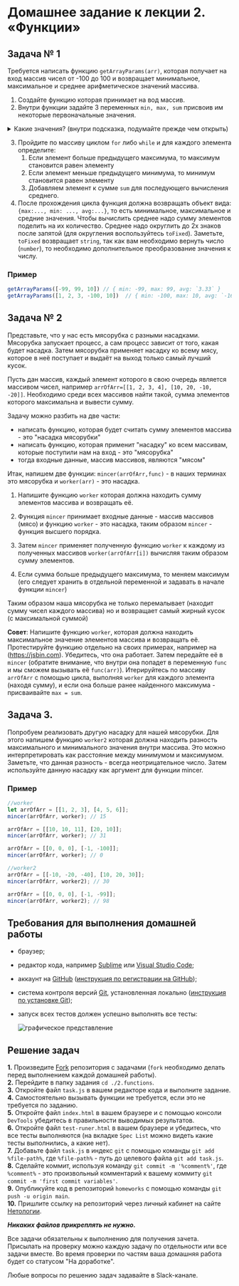 # Домашнее задание к лекции 2. «Функции»

## Задача № 1

Требуется написать функцию `getArrayParams(arr)`, которая получает на вход массив чисел от -100 до 100 и возвращает минимальное, максимальное и среднее арифметическое значений массива. 

1. Создайте функцию которая принимает на вод массив. 
2. Внутри функции задайте 3 переменных `min, max, sum` присвоив им некоторые первоначальные значения.
<details>
  <summary>Какие значения? (внутри подсказка, подумайте прежде чем открыть)</summary>
    min =  Infinity
    max = -Infinity
        
    Также можно использовать в качестве min и max первый элемент массива.
</details>

3. Пройдите по массиву циклом `for` либо `while` и для каждого элемента определите:
    1. Если элемент больше предыдущего максимума, то максимум становится равен элементу
    2. Если элемент меньше предыдущего минимума, то минимум становится равен элементу
    3. Добавляем элемент к сумме `sum` для последующего вычисления среднего.
4. После прохождения цикла функция должна возвращать объект вида: `{max:..., min: ..., avg:...}`, то есть минимальное, максимальное и средние значения. Чтобы вычислить среднее надо сумму элементов поделить на их количество. Среднее надо округлить до 2х знаков после запятой (для округления воспользуйтесь `toFixed`). Заметьте, `toFixed` возвращает `string`, так как вам необходимо вернуть число (`number`), то необходимо дополнительное преобразование значения к числу.

### Пример
```js
getArrayParams([-99, 99, 10]) // { min: -99, max: 99, avg: `3.33` }
getArrayParams([1, 2, 3, -100, 10])  // { min: -100, max: 10, avg: `-16.80` }
```

## Задача № 2
Представьте, что у нас есть мясорубка с разными насадками. Мясорубка запускает процесс, а сам процесс зависит от того, какая будет насадка.  Затем мясорубка применяет насадку ко всему мясу, которое в неё поступает и выдаёт на выход только самый лучший кусок.

Пусть дан массив, каждый элемент которого в свою очередь является массивом чисел, например `arrOfArr=[[1, 2, 3, 4], [10, 20, -10, -20]]`. Необходимо среди всех массивов найти такой, сумма элементов которого максимальна и вывести сумму.

Задачу можно разбить на две части:

- написать функцию, которая будет считать сумму элементов массива - это "насадка мясорубки"
- написать функцию, которая применит "насадку" ко всем массивам, которые поступили нам на вход  - это "мясорубка"
- тогда входные данные, массив массивов, являются "мясом"

Итак, напишем две функции: `mincer(arrOfArr,func)` - в наших терминах это мясорубка и `worker(arr)` - это насадка.

1. Напишите функцию `worker` которая должна находить сумму элементов массива и возвращать её. 

2. Функция `mincer`  принимает входные данные - массив массивов (мясо) и функцию `worker` - это насадка, таким образом `mincer` - функция высшего порядка. 

3. Затем `mincer` применяет полученную функцию `worker` к каждому из полученных массивов `worker(arrOfArr[i])` вычисляя таким образом сумму элементов. 

4. Если сумма больше предыдущего максимума, то меняем максимум (его следует хранить в отдельной переменной и задавать в начале функции `mincer`)

Таким образом наша мясорубка не только перемалывает (находит сумму чисел каждого массива) но и возвращает самый жирный кусок (с максимальной суммой) 

**Совет**: Напишите функцию `worker`, которая должна находить максимальное значение элементов массива и возвращать её.
Протестируйте функцию отдельно на своих примерах, например на (https://jsbin.com). Убедитесь, что она работает.
Затем передайте её в `mincer` (обратите внимание, что внутри она попадет в переменную `func` и мы сможем вызывать её `func(arr)`).
Итерируйтесь по массиву `arrOfArr` с помощью цикла, выполняя `worker` для каждого элемента (находя сумму), и если она больше ранее найденного максимума - присваивайте `max = sum`.

## Задача 3. 
Попробуем реализовать другую насадку для нашей мясорубки. Для этого напишем функцию `worker2` которая должна находить разность максимального и минимального значения внутри массива. Это можно интерпретировать как расстояние между минимумом и максимумом. Заметьте, что данная разность - всегда неотрицательное число. Затем используйте данную насадку как аргумент для функции mincer.


### Пример
```js
//worker
let arrOfArr = [[1, 2, 3], [4, 5, 6]];
mincer(arrOfArr, worker); // 15

arrOfArr = [[10, 10, 11], [20, 10]];
mincer(arrOfArr, worker); // 31

arrOfArr = [[0, 0, 0], [-1, -100]];
mincer(arrOfArr, worker); // 0

//worker2
arrOfArr = [[-10, -20, -40], [10, 20, 30]];
mincer(arrOfArr, worker2); // 30

arrOfArr = [[0, 0, 0], [-1, -99]];
mincer(arrOfArr, worker2); // 98
```

## Требования для выполнения домашней работы

- браузер;
- редактор кода, например [Sublime][1] или [Visual Studio Code][2];
- аккаунт на [GitHub][0] ([инструкция по регистрации на GitHub][3]);
- система контроля версий [Git][4], установленная локально ([инструкция по установке Git][5]);
- запуск всех тестов должен успешно выполнять все тесты:

  ![графическое представление](../Jasmine/results/sucessed_tasks1_1.png)

## Решение задач

**1.** Произведите [Fork](https://ru.wikipedia.org/wiki/Форк) репозитория с задачами (`fork` необходимо делать перед выполнением каждой домашней работы). <br>
**2.** Перейдите в папку задания `cd ./2.functions`. <br>
**3.** Откройте файл `task.js` в вашем редакторе кода и выполните задание. <br>
**4.** Самостоятельно вызывать функции не требуется, если это не требуется по заданию. <br>
**5.** Откройте файл `index.html` в вашем браузере и с помощью консоли `DevTools` убедитесь в правильности выводимых результатов. <br>
**6.** Откройте файл `test-runer.html` в вашем браузере и убедитесь, что все тесты выполняются (на вкладке `Spec List` можно видеть какие тесты выполнились, а какие нет). <br>
**7.** Добавьте файл `task.js` в индекс `git` с помощью команды `git add %file-path%`, где `%file-path%` - путь до целевого файла `git add task.js`. <br>
**8.** Сделайте коммит, используя команду `git commit -m '%comment%'`, где `%comment%` - это произвольный комментарий к вашему коммиту `git commit -m 'first commit variables'`. <br>
**9.** Опубликуйте код в репозиторий `homeworks` с помощью команды `git push -u origin main`.<br>
**10.** Пришлите ссылку на репозиторий через личный кабинет на сайте [Нетологии][6].<br>

[0]: https://github.com/
[1]: https://www.sublimetext.com/
[2]: https://code.visualstudio.com/
[3]: https://github.com/netology-code/guides/tree/master/github
[4]: https://git-scm.com/
[5]: https://github.com/netology-code/guides/blob/master/git/README.md
[6]: https://netology.ru/

**_Никаких файлов прикреплять не нужно._**

Все задачи обязательны к выполнению для получения зачета. Присылать на проверку можно каждую задачу по отдельности или все задачи вместе. Во время проверки по частям ваша домашняя работа будет со статусом "На доработке".

Любые вопросы по решению задач задавайте в Slack-канале.
